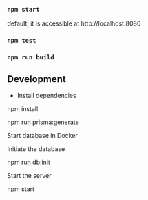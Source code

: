 ### `npm start`

default, it is accessible at http://localhost:8080

### `npm test`

### `npm run build`

## Development

- Install dependencies

npm install

npm run prisma:generate

Start database in Docker

Initiate the database

npm run db:init

Start the server

npm start
